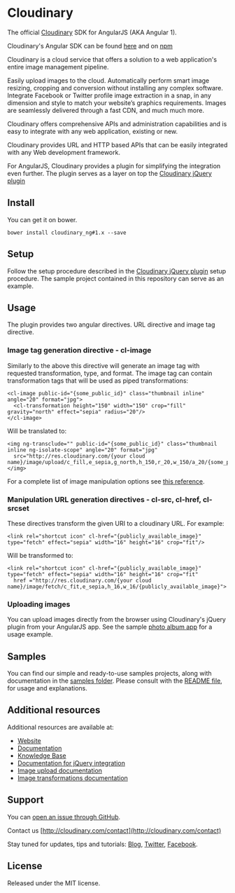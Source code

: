 Cloudinary
==========
The official [Cloudinary](https://cloudinary.com) SDK for AngularJS (AKA Angular 1).

Cloudinary's Angular SDK can be found [here](https://github.com/cloudinary/cloudinary_angular)
and on [npm](https://www.npmjs.com/package/@cloudinary/angular)

Cloudinary is a cloud service that offers a solution to a web application's entire image management pipeline. 

Easily upload images to the cloud. Automatically perform smart image resizing, cropping and conversion without installing any complex software. Integrate Facebook or Twitter profile image extraction in a snap, in any dimension and style to match your website’s graphics requirements. Images are seamlessly delivered through a fast CDN, and much much more. 

Cloudinary offers comprehensive APIs and administration capabilities and is easy to integrate with any web application, existing or new.

Cloudinary provides URL and HTTP based APIs that can be easily integrated with any Web development framework. 

For AngularJS, Cloudinary provides a plugin for simplifying the integration even further. The plugin serves as a layer on top the [Cloudinary jQuery plugin](http://cloudinary.com/documentation/jquery_integration#installation)

## Install ######################################################################

You can get it on bower.

```shell
bower install cloudinary_ng#1.x --save
```

## Setup ######################################################################

Follow the setup procedure described in the [Cloudinary jQuery plugin](https://github.com/cloudinary/cloudinary_js#setup) setup procedure. The sample project contained in this repository can serve as an example.


## Usage ######################################################################

The plugin provides two angular directives. URL directive and image tag directive.

### Image tag generation directive - cl-image ##################################

Similarly to the above this directive will generate an image tag with requested transformation, type, and format. The image tag can contain transformation tags that will be used as piped transformations:

    <cl-image public-id="{some_public_id}" class="thumbnail inline" angle="20" format="jpg">
      <cl-transformation height="150" width="150" crop="fill" gravity="north" effect="sepia" radius="20"/>
    </cl-image>

Will be translated to:

    <img ng-transclude="" public-id="{some_public_id}" class="thumbnail inline ng-isolate-scope" angle="20" format="jpg" 
      src="http://res.cloudinary.com/{your cloud name}/image/upload/c_fill,e_sepia,g_north,h_150,r_20,w_150/a_20/{some_public_id}.jpg"></img>

For a complete list of image manipulation options see [this reference](http://cloudinary.com/documentation/image_transformations#reference).

### Manipulation URL generation directives - cl-src, cl-href, cl-srcset #######

These directives transform the given URI to a cloudinary URL. For example:

    <link rel="shortcut icon" cl-href="{publicly_available_image}" type="fetch" effect="sepia" width="16" height="16" crop="fit"/>

Will be transformed to:

    <link rel="shortcut icon" cl-href="{publicly_available_image}" type="fetch" effect="sepia" width="16" height="16" crop="fit"
      href ="http://res.cloudinary.com/{your cloud name}/image/fetch/c_fit,e_sepia,h_16,w_16/{publicly_available_image}">


### Uploading images

You can upload images directly from the browser using Cloudinary's jQuery plugin from your AngularJS app. See the sample [photo album app](https://github.com/cloudinary/cloudinary_angular/tree/master/samples/photo_album) for a usage example.


## Samples

You can find our simple and ready-to-use samples projects, along with documentation in the [samples folder](https://github.com/cloudinary/cloudinary_angular/tree/master/samples/photo_album). 
Please consult with the [README file](https://github.com/cloudinary/cloudinary_angular/blob/master/samples/photo_album/README.md), for usage and explanations.


## Additional resources ##########################################################

Additional resources are available at:

* [Website](http://cloudinary.com)
* [Documentation](http://cloudinary.com/documentation)
* [Knowledge Base](http://support.cloudinary.com/forums)
* [Documentation for jQuery integration](http://cloudinary.com/documentation/jquery_integration)
* [Image upload documentation](http://cloudinary.com/documentation/upload_images)
* [Image transformations documentation](http://cloudinary.com/documentation/image_transformations)

## Support

You can [open an issue through GitHub](https://github.com/cloudinary/cloudinary_gem/issues).

Contact us [http://cloudinary.com/contact](http://cloudinary.com/contact)

Stay tuned for updates, tips and tutorials: [Blog](http://cloudinary.com/blog), [Twitter](https://twitter.com/cloudinary), [Facebook](http://www.facebook.com/Cloudinary).


## License #######################################################################

Released under the MIT license. 
